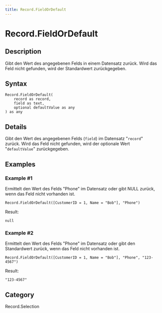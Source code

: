 ```yaml
---
title: Record.FieldOrDefault
---
```


# Record.FieldOrDefault


## Description

Gibt den Wert des angegebenen Felds in einem Datensatz zurück. Wird das Feld nicht gefunden, wird der Standardwert zurückgegeben.


## Syntax

```powerquery
Record.FieldOrDefault(
    record as record,
    field as text,
    optional defaultValue as any
) as any
```


## Details

Gibt den Wert des angegebenen Felds (<code>field</code>) im Datensatz "<code>record</code>" zurück. Wird das Feld nicht gefunden, wird der optionale Wert "<code>defaultValue</code>" zurückgegeben.


## Examples

### Example #1 
Ermittelt den Wert des Felds &#34;Phone&#34; im Datensatz oder gibt NULL zurück, wenn das Feld nicht vorhanden ist.
```powerquery
Record.FieldOrDefault([CustomerID = 1, Name = "Bob"], "Phone")
```

Result: 
```powerquery
null
```


### Example #2 
Ermittelt den Wert des Felds &#34;Phone&#34; im Datensatz oder gibt den Standardwert zurück, wenn das Feld nicht vorhanden ist.
```powerquery
Record.FieldOrDefault([CustomerID = 1, Name = "Bob"], "Phone", "123-4567")
```

Result: 
```powerquery
"123-4567"
```




## Category
Record.Selection
